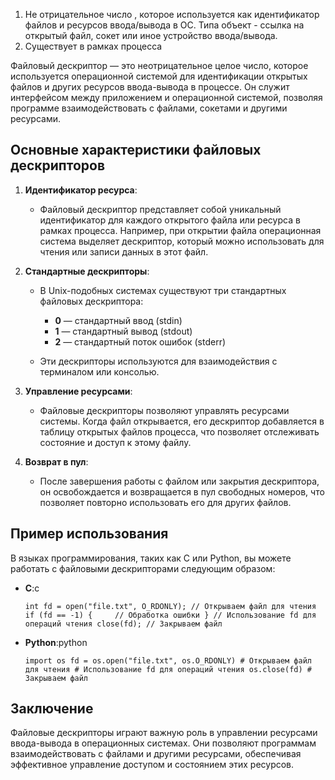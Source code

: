 1. Не отрицательное число , которое используется как идентификатор файлов и ресурсов ввода/вывода в  ОС. Типа объект - ссылка на открытый файл, сокет или иное устройство ввода/вывода.
2. Существует в рамках процесса


Файловый дескриптор — это неотрицательное целое число, которое используется операционной системой для идентификации открытых файлов и других ресурсов ввода-вывода в процессе. Он служит интерфейсом между приложением и операционной системой, позволяя программе взаимодействовать с файлами, сокетами и другими ресурсами.

## Основные характеристики файловых дескрипторов

1. **Идентификатор ресурса**:
    
    - Файловый дескриптор представляет собой уникальный идентификатор для каждого открытого файла или ресурса в рамках процесса. Например, при открытии файла операционная система выделяет дескриптор, который можно использовать для чтения или записи данных в этот файл.
    
2. **Стандартные дескрипторы**:
    
    - В Unix-подобных системах существуют три стандартных файловых дескриптора:
        
        - **0** — стандартный ввод (stdin)
        - **1** — стандартный вывод (stdout)
        - **2** — стандартный поток ошибок (stderr)
        
    - Эти дескрипторы используются для взаимодействия с терминалом или консолью.
    
3. **Управление ресурсами**:
    
    - Файловые дескрипторы позволяют управлять ресурсами системы. Когда файл открывается, его дескриптор добавляется в таблицу открытых файлов процесса, что позволяет отслеживать состояние и доступ к этому файлу.
    
4. **Возврат в пул**:
    
    - После завершения работы с файлом или закрытия дескриптора, он освобождается и возвращается в пул свободных номеров, что позволяет повторно использовать его для других файлов.
    

## Пример использования

В языках программирования, таких как C или Python, вы можете работать с файловыми дескрипторами следующим образом:

- **C**:c
    
    `int fd = open("file.txt", O_RDONLY); // Открываем файл для чтения if (fd == -1) {     // Обработка ошибки } // Использование fd для операций чтения close(fd); // Закрываем файл`
    
- **Python**:python
    
    `import os fd = os.open("file.txt", os.O_RDONLY) # Открываем файл для чтения # Использование fd для операций чтения os.close(fd) # Закрываем файл`
    

## Заключение

Файловые дескрипторы играют важную роль в управлении ресурсами ввода-вывода в операционных системах. Они позволяют программам взаимодействовать с файлами и другими ресурсами, обеспечивая эффективное управление доступом и состоянием этих ресурсов.